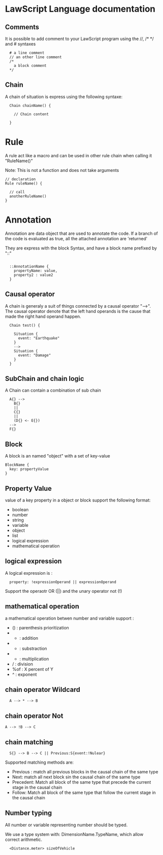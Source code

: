 # LawScript Language documentation

## Comments

It is possible to add comment to your LawScript program using the //, /* */ and # syntaxes

```
  # a line comment
  // an other line comment
  /*
    a block comment
  */
```

## Chain

A chain of situation is express using the following syntaxe:

```
  Chain chainName() {
  
    // Chain content

  }

```

# Rule

A rule act like a macro and can be used in other rule chain when calling it "RuleName()"

Note: This is not a function and does not take arguments
```
// declaration
Rule ruleName() {

  // call
  anotherRuleName()
}

```

# Annotation

Annotation are data object that are used to annotate the code. If a branch of the code is evaluated as true, all the attached annotation are 'returned'

They are express with the block Syntax, and have a block name prefixed by "::"

```

  ::AnnotationName {
    propertyName: value,
    property2 : value2
  }

```



## Causal operator

A chain is generaly a suit of things connected by a causal operator "-->". The causal operator denote that the left hand operands is the cause that made the right hand operand happen.

```
  Chain test() {

    Situation {
      event: "Earthquake" 
    }
    -->
    Situation {
      event: "Damage"
    }
  }
```

## SubChain and chain logic
A Chain can contain a combination of sub chain

```
  A{} -->
    B{} 
    || 
    C{} 
    ||
    (D{} <- E{}) 
  -->
  F{}
```

## Block

A block is an named "object" with a set of key-value

```
BlockName {
  key: propertyValue
}
```

## Property Value

value of a key property in a object or block support the following format:
- boolean
- number
- string
- variable
- object
- list
- logical expression
- mathematical operation


## logical expression

A logical expression is :

```
  property: !expressionOperand || expressionOperand
```

Support the operaotr OR (||) and the unary operator not (!)

## mathematical operation

a mathematical operation betwen number and variable
support : 
- () : parenthesis prioritization
- + : addition
- - : substraction
- * : multiplication
- / : division
- %of : X percent of Y
- ^ : exponent


## chain operator Wildcard

```
  A --> * --> B
```

## chain operator Not

```
A --> !B --> C
```


## chain matching

```
  S{} --> B --> C || Previous:S{event:!Nulear}
```

Supported matching methods are:
- Previous : match all previous blocks in the causal chain of the same type
- Next: match all next block sin the causal chain of the same type
- Precedent: Match all block of the same type that precede the current stage in the causal chain
- Follow: Match all block of the same type that follow the current stage in the causal chain

## Number typing

All number or variable representing number should be typed.


We use a type system with: DimensionName.TypeName, which allow correct arithmetic.

```
  <Distance.meter> sizeOfVehicle

```
